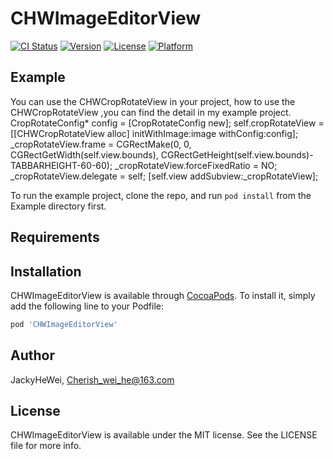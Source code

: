 # CHWImageEditorView

[![CI Status](https://img.shields.io/travis/JackyHeWei/CHWImageEditorView.svg?style=flat)](https://travis-ci.org/JackyHeWei/CHWImageEditorView)
[![Version](https://img.shields.io/cocoapods/v/CHWImageEditorView.svg?style=flat)](https://cocoapods.org/pods/CHWImageEditorView)
[![License](https://img.shields.io/cocoapods/l/CHWImageEditorView.svg?style=flat)](https://cocoapods.org/pods/CHWImageEditorView)
[![Platform](https://img.shields.io/cocoapods/p/CHWImageEditorView.svg?style=flat)](https://cocoapods.org/pods/CHWImageEditorView)

## Example
You can use the CHWCropRotateView in your project, how to use the CHWCropRotateView ,you can find the detail in my example project.
CropRotateConfig* config = [CropRotateConfig new];
    self.cropRotateView = [[CHWCropRotateView alloc] initWithImage:image withConfig:config];
    _cropRotateView.frame = CGRectMake(0, 0, CGRectGetWidth(self.view.bounds), CGRectGetHeight(self.view.bounds)-TABBARHEIGHT-60-60);
    _cropRotateView.forceFixedRatio = NO;
    _cropRotateView.delegate = self;
    [self.view addSubview:_cropRotateView];

To run the example project, clone the repo, and run `pod install` from the Example directory first.

## Requirements

## Installation

CHWImageEditorView is available through [CocoaPods](https://cocoapods.org). To install
it, simply add the following line to your Podfile:

```ruby
pod 'CHWImageEditorView'
```

## Author

JackyHeWei, Cherish_wei_he@163.com

## License

CHWImageEditorView is available under the MIT license. See the LICENSE file for more info.
